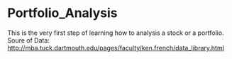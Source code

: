 # Portfolio_Analysis
This is the very first step of learning how to analysis a stock or a portfolio.
Soure of Data: http://mba.tuck.dartmouth.edu/pages/faculty/ken.french/data_library.html
